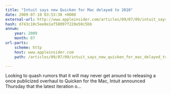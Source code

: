```yaml
---
title: "Intuit says new Quicken for Mac delayed to 2010"
date: 2009-07-10 03:53:38 +0000
external-url: http://www.appleinsider.com/articles/09/07/09/intuit_says_new_quicken_for_mac_delayed_to_2010.html
hash: d743c18c5ee8e1af58097f228e50c5bb
annum:
    year: 2009
    month: 07
url-parts:
    scheme: http
    host: www.appleinsider.com
    path: /articles/09/07/09/intuit_says_new_quicken_for_mac_delayed_to_2010.html

---
```


Looking to quash rumors that it will may never get around to releasing a once publicized overhaul to Quicken for the Mac, Intuit announced Thursday that the latest iteration o...
